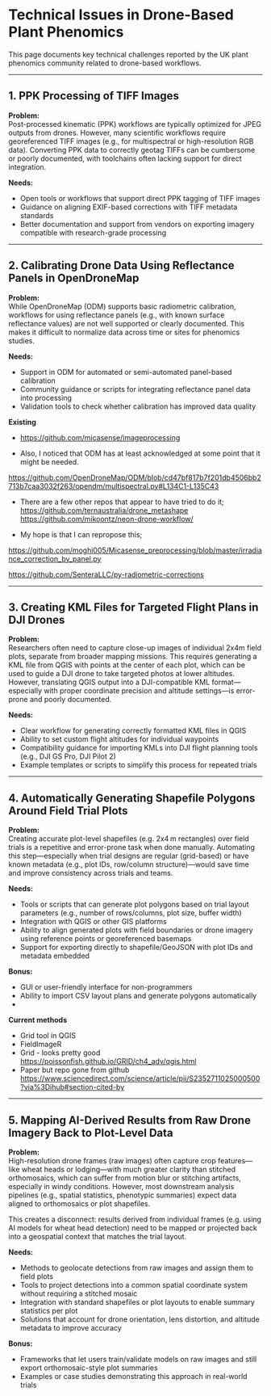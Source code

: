 # Technical Issues in Drone-Based Plant Phenomics

This page documents key technical challenges reported by the UK plant phenomics community related to drone-based workflows.

---

## 1. PPK Processing of TIFF Images

**Problem:**  
Post-processed kinematic (PPK) workflows are typically optimized for JPEG outputs from drones. However, many scientific workflows require georeferenced TIFF images (e.g., for multispectral or high-resolution RGB data). Converting PPK data to correctly geotag TIFFs can be cumbersome or poorly documented, with toolchains often lacking support for direct integration.

**Needs:**  
- Open tools or workflows that support direct PPK tagging of TIFF images  
- Guidance on aligning EXIF-based corrections with TIFF metadata standards  
- Better documentation and support from vendors on exporting imagery compatible with research-grade processing  

---

## 2. Calibrating Drone Data Using Reflectance Panels in OpenDroneMap

**Problem:**  
While OpenDroneMap (ODM) supports basic radiometric calibration, workflows for using reflectance panels (e.g., with known surface reflectance values) are not well supported or clearly documented. This makes it difficult to normalize data across time or sites for phenomics studies.

**Needs:**  
- Support in ODM for automated or semi-automated panel-based calibration  
- Community guidance or scripts for integrating reflectance panel data into processing  
- Validation tools to check whether calibration has improved data quality

**Existing**
- https://github.com/micasense/imageprocessing

- Also, I noticed that ODM has at least acknowledged at some point that it might be needed.

https://github.com/OpenDroneMap/ODM/blob/cd47bf817b7f201db4506bb2713b7caa3032f263/opendm/multispectral.py#L134C1-L135C43

- There are a few other repos that appear to have tried to do it;
https://github.com/ternaustralia/drone_metashape
https://github.com/mikoontz/neon-drone-workflow/

- My hope is that I can repropose this;

https://github.com/moghi005/Micasense_preprocessing/blob/master/irradiance_correction_by_panel.py

https://github.com/SenteraLLC/py-radiometric-corrections
- ---

## 3. Creating KML Files for Targeted Flight Plans in DJI Drones

**Problem:**  
Researchers often need to capture close-up images of individual 2x4m field plots, separate from broader mapping missions. This requires generating a KML file from QGIS with points at the center of each plot, which can be used to guide a DJI drone to take targeted photos at lower altitudes. However, translating QGIS output into a DJI-compatible KML format—especially with proper coordinate precision and altitude settings—is error-prone and poorly documented.

**Needs:**  
- Clear workflow for generating correctly formatted KML files in QGIS  
- Ability to set custom flight altitudes for individual waypoints  
- Compatibility guidance for importing KMLs into DJI flight planning tools (e.g., DJI GS Pro, DJI Pilot 2)  
- Example templates or scripts to simplify this process for repeated trials


---

## 4. Automatically Generating Shapefile Polygons Around Field Trial Plots

**Problem:**  
Creating accurate plot-level shapefiles (e.g. 2x4 m rectangles) over field trials is a repetitive and error-prone task when done manually. Automating this step—especially when trial designs are regular (grid-based) or have known metadata (e.g., plot IDs, row/column structure)—would save time and improve consistency across trials and teams.

**Needs:**  
- Tools or scripts that can generate plot polygons based on trial layout parameters (e.g., number of rows/columns, plot size, buffer width)  
- Integration with QGIS or other GIS platforms  
- Ability to align generated plots with field boundaries or drone imagery using reference points or georeferenced basemaps  
- Support for exporting directly to shapefile/GeoJSON with plot IDs and metadata embedded

**Bonus:**  
- GUI or user-friendly interface for non-programmers  
- Ability to import CSV layout plans and generate polygons automatically
- 

**Current methods**
- Grid tool in QGIS
- FieldImageR
- Grid - looks pretty good https://poissonfish.github.io/GRID/ch4_adv/qgis.html
- Paper but repo gone from github https://www.sciencedirect.com/science/article/pii/S2352711025000500?via%3Dihub#section-cited-by

---

## 5. Mapping AI-Derived Results from Raw Drone Imagery Back to Plot-Level Data

**Problem:**  
High-resolution drone frames (raw images) often capture crop features—like wheat heads or lodging—with much greater clarity than stitched orthomosaics, which can suffer from motion blur or stitching artifacts, especially in windy conditions. However, most downstream analysis pipelines (e.g., spatial statistics, phenotypic summaries) expect data aligned to orthomosaics or plot shapefiles.

This creates a disconnect: results derived from individual frames (e.g. using AI models for wheat head detection) need to be mapped or projected back into a geospatial context that matches the trial layout.

**Needs:**  
- Methods to geolocate detections from raw images and assign them to field plots  
- Tools to project detections into a common spatial coordinate system without requiring a stitched mosaic  
- Integration with standard shapefiles or plot layouts to enable summary statistics per plot  
- Solutions that account for drone orientation, lens distortion, and altitude metadata to improve accuracy

**Bonus:**  
- Frameworks that let users train/validate models on raw images and still export orthomosaic-style plot summaries  
- Examples or case studies demonstrating this approach in real-world trials
